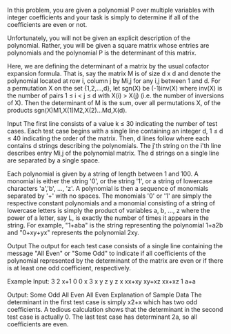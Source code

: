 In this problem, you are given a polynomial P over multiple variables with integer coefficients and your task is simply to determine if all of the coefficients are even or not.

Unfortunately, you will not be given an explicit description of the polynomial. Rather, you will be given a square matrix whose entries are polynomials and the polynomial P is the determinant of this matrix.

Here, we are defining the determinant of a matrix by the usual cofactor expansion formula. That is, say the matrix M is of size d x d and denote the polynomial located at row i, column j by Mi,j for any i,j between 1 and d. For a permutation X on the set {1,2,...,d}, let sgn(X) be (-1)inv(X) where inv(X) is the number of pairs 1 ≤ i < j ≤ d with X(i) > X(j) (i.e. the number of inversions of X). Then the determinant of M is the sum, over all permutations X, of the products sgn(X)M1,X(1)M2,X(2)...Md,X(d).

Input
The first line consists of a value k ≤ 30 indicating the number of test cases. Each test case begins with a single line containing an integer d, 1 ≤ d ≤ 40 indicating the order of the matrix. Then, d lines follow where each contains d strings describing the polynomials. The j'th string on the i'th line describes entry Mi,j of the polynomial matrix. The d strings on a single line are separated by a single space.

Each polynomial is given by a string of length between 1 and 100. A monomial is either the string '0', or the string '1', or a string of lowercase characters 'a','b', ..., 'z'. A polynomial is then a sequence of monomials separated by '+' with no spaces. The monomials '0' or '1' are simply the respective constant polynomials and a monomial consisting of a string of lowercase letters is simply the product of variables a, b, ..., z where the power of a letter, say L, is exactly the number of times it appears in the string. For example, "1+aba" is the string representing the polynomial 1+a2b and "0+xy+yx" represents the polynomial 2xy.

Output
The output for each test case consists of a single line containing the message "All Even" or "Some Odd" to indicate if all coefficients of the polynomial represented by the determinant of the matrix are even or if there is at least one odd coefficient, respectively.

Example
Input:
3
2
x+1 0
0 x
3
x y z
y z x
xx+xy xy+xz xx+xz
1
a+a

Output:
Some Odd
All Even
All Even
Explanation of Sample Data
The determinant in the first test case is simply x2+x which has two odd coefficients. A tedious calculation shows that the determinant in the second test case is actually 0. The last test case has determinant 2a, so all coefficients are even.